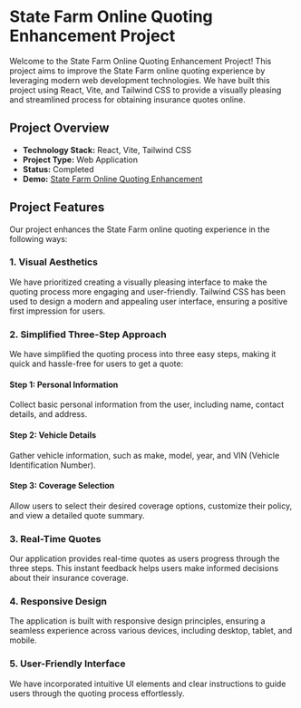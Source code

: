 # State Farm Online Quoting Enhancement Project

Welcome to the State Farm Online Quoting Enhancement Project! This project aims to improve the State Farm online quoting experience by leveraging modern web development technologies. We have built this project using React, Vite, and Tailwind CSS to provide a visually pleasing and streamlined process for obtaining insurance quotes online.

## Project Overview

- **Technology Stack:** React, Vite, Tailwind CSS
- **Project Type:** Web Application
- **Status:** Completed
- **Demo:** [State Farm Online Quoting Enhancement](https://example.com)

## Project Features

Our project enhances the State Farm online quoting experience in the following ways:

### 1. Visual Aesthetics

We have prioritized creating a visually pleasing interface to make the quoting process more engaging and user-friendly. Tailwind CSS has been used to design a modern and appealing user interface, ensuring a positive first impression for users.

### 2. Simplified Three-Step Approach

We have simplified the quoting process into three easy steps, making it quick and hassle-free for users to get a quote:

#### Step 1: Personal Information
Collect basic personal information from the user, including name, contact details, and address.

#### Step 2: Vehicle Details
Gather vehicle information, such as make, model, year, and VIN (Vehicle Identification Number).

#### Step 3: Coverage Selection
Allow users to select their desired coverage options, customize their policy, and view a detailed quote summary.

### 3. Real-Time Quotes
Our application provides real-time quotes as users progress through the three steps. This instant feedback helps users make informed decisions about their insurance coverage.

### 4. Responsive Design
The application is built with responsive design principles, ensuring a seamless experience across various devices, including desktop, tablet, and mobile.

### 5. User-Friendly Interface
We have incorporated intuitive UI elements and clear instructions to guide users through the quoting process effortlessly.
